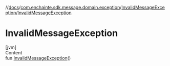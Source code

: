//[docs](../../index.md)/[com.enchainte.sdk.message.domain.exception](../index.md)/[InvalidMessageException](index.md)/[InvalidMessageException](-invalid-message-exception.md)



# InvalidMessageException  
[jvm]  
Content  
fun [InvalidMessageException](-invalid-message-exception.md)()  



